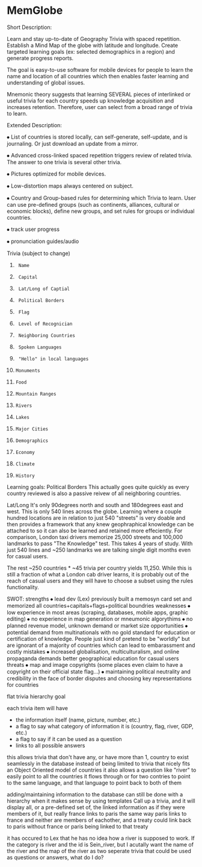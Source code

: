 # MemGlobe

Short Description:

Learn and stay up-to-date of Geography Trivia with spaced repetition. Establish a Mind Map of the globe with latitude and longitude. Create targeted learning goals (ex: selected demographics in a region) and generate progress reports. 

The goal is easy-to-use software for mobile devices for people to learn the name and location of all countries which then enables faster learning and understanding of global issues. 

Mnemonic theory suggests that learning SEVERAL pieces of interlinked or useful trivia for each country speeds up knowledge acquisition and increases retention. Therefore, user can select from a broad range of trivia to learn.

Extended Description:

⦁	List of countries is stored locally, can self-generate, self-update, and is journaling. Or just download an update from a mirror. 

⦁	Advanced cross-linked spaced repetition  triggers review of related trivia. The answer to one trivia is several other trivia.

⦁	Pictures optimized for mobile devices.

⦁	Low-distortion maps always centered on subject.

⦁	Country and Group-based rules for determining which Trivia to learn. User can use pre-defined groups (such as continents, alliances, cultural or economic blocks), define new groups, and set rules for groups or individual countries.

⦁	track user progress

⦁	pronunciation guides/audio


Trivia (subject to change)
1.		Name
2.		Capital
3.		Lat/Long of Captial
4.		Political Borders
5.		Flag
6.		Level of Recognician
7.		Neighboring Countries
8.		Spoken Languages
9.		"Hello" in local languages
10.		Monuments
11.		Food
12.		Mountain Ranges
13.		Rivers
14.		Lakes
15.		Major Cities
16.		Demographics
17.		Economy
18.		Climate
19.		History

Learning goals:	
Political Borders
This actually goes quite quickly as every country reviewed is also a passive reivew of all neighboring countries.

Lat/Long
It's only 90degrees north and south and 180degrees east and west. This is only 540 lines across the globe. Learning where a couple hundred locations are in relation to just 540 "streets" is very doable and then provides a framework that any knew geophraphical knowledge can be attached to so it can also be learned and retained more effeciently. For comparison, London taxi drivers memorize 25,000 streets and 100,000 landmarks to pass "The Knowledge" test. This takes 4 years of study. With just 540 lines and ~250 landmarks we are talking single digit months even for casual users.

The rest
~250 countries * ~45 trivia per country yields 11,250. While this is still a fraction of what a London cab driver learns, it is probably out of the reach of casual users and they will have to choose a subset using the rules functionality. 

SWOT:
strengths
⦁	lead dev (Lex) previously built a memosyn card set and memorized all countries+capitals+flags+political boundries
weaknesses
⦁	low experience in most areas (scraping, databases, mobile apps, graphic editing) 
⦁	no experience in map generation or mneumonic algorythims
⦁	no planned revenue model, unknown demand or market size
opportunities
⦁	potential demand from multinationals with no gold standard for education or certification of knowledge. People just kind of pretend to be "worldly" but are ignorant of a majority of countries which can lead to embarassment and costly mistakes
⦁	increased globalisation, multiculturalism, and online propaganda demands better geographical education for casual users
threats
⦁	map and image copyrights (some places even claim to have a copyright on their official state flag...)
⦁	maintaining political neutrality and credibility in the face of border disputes and choosing key representations for countries


flat trivia hierarchy goal

each trivia item will have
- the information itself (name, picture, number, etc.)
- a flag to say what category of information it is (country, flag, river, GDP, etc.)
- a flag to say if it can be used as a question
- links to all possible answers

this allows trivia that don't have any, or have more than 1, country to exist seamlessly in the database instead of being limited to trivia that nicely fits an Object Oriented model of countries
it also allows a question like "river" to easily point to all the countries it flows through
or for two contries to point to the same language, and that language to point back to both of them

adding/maintaining information to the database can still be done with a hierarchy when it makes sense by using templates
Call up a trivia, and it will display all, or a pre-defined set of, the linked information as if they were members of it, but really france links to paris the same way paris links to france and neither are members of eachother, and a treaty could link back to paris without france or paris being linked to that treaty

it has occured to Lex that he has no idea how a river is supposed to work. If the category is river and the id is Sein_river, but I acutally want the name of the river and the map of the river as two seperate trivia that could be used as questions or answers, what do I do?